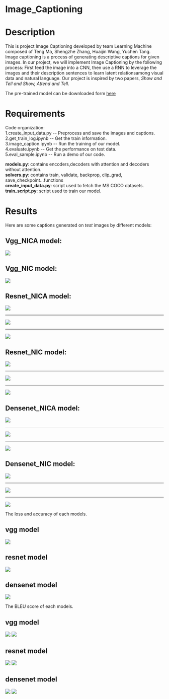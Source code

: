 # Image_Captioning

Description
===========
This is project Image Captioning developed by team Learning Machine composed of Teng Ma, Shengzhe Zhang, Huaijin Wang, Yuchen Tang. Image captioning is a process of generating descriptive captions for given images. In our project, we will implement Image Captioning by the following process: First feed the image into a CNN, then use a RNN to leverage the images and their description sentences to learn latent relationsamong visual data and natural language. Our project is inspired by two papers, *Show and Tell and Show, Attend and Tell.*

The pre-trained model can be downloaded form [here](https://drive.google.com/open?id=1D31XAK71hzU4G9RCVLmQwV06pnpUmMFD)

Requirements
============
Code organization:<br/> 
1.create_input_data.py -- Preprocess and save the images and captions.<br/>
2.get_train_log.ipynb -- Get the train information.<br/>
3.image_caption.ipynb -- Run the training of our model.<br/>
4.evaluate.ipynb -- Get the performance on test data.<br/>
5.eval_sample.ipynb -- Run a demo of our code.<br/>

**models.py**: contains encoders,decoders with attention and decoders without attention.<br/>
**solvers.py**: contains train, validate, backprop, clip_grad, save_checkpoint...functions<br/>
**create_input_data.py**: script used to fetch the MS COCO datasets.<br/>
**train_script.py**: script used to train our model.


Results
============

Here are some captions generated on _test_ images by different models:



Vgg_NICA model:
---

![](./result/NICA_sample_vgg.png)


Vgg_NIC model:
---

![](./result/NIC_sample_vgg.JPG)



Resnet_NICA model:
---

![](./result/12689Res_resnet_NICA.png)

---

![](./result/1713Res_resnet_NICA.png)

---

![](./result/i29_Res_resnet_NICA.png)


Resnet_NIC model:
---

![](./result/1713Res_resnet_NIC.png)

---

![](./result/12689Res_resnet_NIC.png)

---

![](./result/i29_Res_resnet_NIC.png)

Densenet_NICA model:
---

![](./result/horses_1713_NICA_DENSENET.png)

---

![](./result/skateboard_12689_NICA_DENSENET.png)

---

![](./result/sign_i29_nica_densenet.png)

Densenet_NIC model:
---

![](./result/horses_1713_NIC_DENSENET.png)

---

![](./result/skateboard_12689_NIC_DENSENET.png)

---

![](./result/sign_i29_nic_densenet.png)



The loss and accuracy of each models.

vgg model
--
![](./result/vgg_train_loss.png)

resnet model
--
![](./result/resnet101_acc_loss.png)

densenet model
--
![](./result/dense_full.png)


The BLEU score of each models.

vgg model
--
![](./result/vgg_train_loss.png)
![](./result/vgg_train_loss.png)

resnet model
--
![](./result/resnet101_NIC_BLEU.png)
![](./result/resnet101_NICA_BLEU.png)

densenet model
--
![](./result/NIC_DENSENET_BLEU.png)
![](./result/NICA_DENSENET_BLEU.png)
